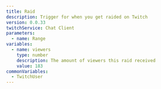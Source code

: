 ```yaml
---
title: Raid
description: Trigger for when you get raided on Twitch
version: 0.0.33
twitchService: Chat Client
parameters:
  - name: Range
variables:
  - name: viewers
    type: number
    description: The amount of viewers this raid received
    value: 183
commonVariables:
  - TwitchUser
---
```

